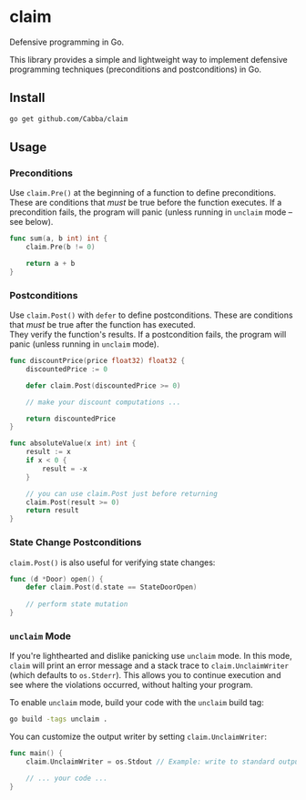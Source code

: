 claim
===

Defensive programming in Go.

This library provides a simple and lightweight way to implement defensive programming techniques (preconditions and postconditions) in Go.

## Install

```bash
go get github.com/Cabba/claim
```

## Usage

### Preconditions

Use `claim.Pre()` at the beginning of a function to define preconditions.  These are conditions that *must* be true before the function executes. If a precondition fails, the program will panic (unless running in `unclaim` mode – see below).

```go
func sum(a, b int) int {
    claim.Pre(b != 0) 

    return a + b
}
```

### Postconditions

Use `claim.Post()` with `defer` to define postconditions. 
These are conditions that *must* be true after the function has executed.  
They verify the function's results. If a postcondition fails, the program will panic (unless running in `unclaim` mode).

```go
func discountPrice(price float32) float32 {
    discountedPrice := 0

    defer claim.Post(discountedPrice >= 0)

    // make your discount computations ...

    return discountedPrice
}

func absoluteValue(x int) int {
    result := x
    if x < 0 {
        result = -x
    }

    // you can use claim.Post just before returning
    claim.Post(result >= 0)
    return result
}
```

### State Change Postconditions

`claim.Post()` is also useful for verifying state changes:

```go
func (d *Door) open() {
    defer claim.Post(d.state == StateDoorOpen)
    
    // perform state mutation
}
```

### `unclaim` Mode

If you're lighthearted and dislike panicking use `unclaim` mode. 
In this mode, `claim` will print an error message and a stack trace to `claim.UnclaimWriter` (which defaults to `os.Stderr`). 
This allows you to continue execution and see where the violations occurred, without halting your program.

To enable `unclaim` mode, build your code with the `unclaim` build tag:

```bash
go build -tags unclaim .
```

You can customize the output writer by setting `claim.UnclaimWriter`:

```go
func main() {
    claim.UnclaimWriter = os.Stdout // Example: write to standard output

    // ... your code ...
}
```
